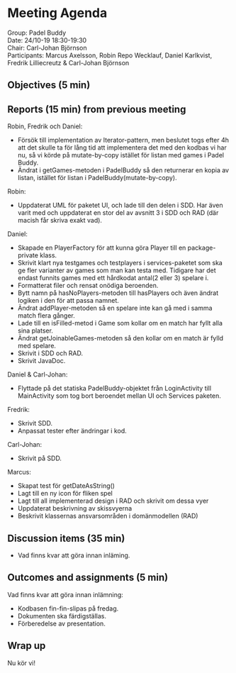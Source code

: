 # Meeting Agenda
Group: Padel Buddy  
Date: 24/10-19 18:30-19:30  
Chair: Carl-Johan Björnson  
Participants: Marcus Axelsson, Robin Repo Wecklauf, Daniel Karlkvist, Fredrik Lilliecreutz & Carl-Johan Björnson

## Objectives (5 min)


## Reports (15 min) from previous meeting

Robin, Fredrik och Daniel: 
- Försök till implementation av Iterator-pattern, men beslutet togs efter 4h att det skulle ta för lång tid att implementera det med den kodbas vi har nu, så vi körde på mutate-by-copy istället för listan med games i Padel Buddy.
- Ändrat i getGames-metoden i PadelBuddy så den returnerar en kopia av listan, istället för listan i PadelBuddy(mutate-by-copy).

Robin:
- Uppdaterat UML för paketet UI, och lade till den delen i SDD. Har även varit med och uppdaterat en stor del av avsnitt 3 i SDD och RAD (där macish får skriva exakt vad).

Daniel: 
- Skapade en PlayerFactory för att kunna göra Player till en package-private klass.
- Skrivit klart nya testgames och testplayers i services-paketet som ska ge fler varianter av games som man kan testa med. Tidigare har det endast funnits games med ett hårdkodat antal(2 eller 3) spelare i.
- Formatterat filer och rensat onödiga beroenden.
- Bytt namn på hasNoPlayers-metoden till hasPlayers och även ändrat logiken i den för att passa namnet.
- Ändrat addPlayer-metoden så en spelare inte kan gå med i samma match flera gånger.
- Lade till en isFilled-metod i Game som kollar om en match har fyllt alla sina platser.
- Ändrat getJoinableGames-metoden så den kollar om en match är fylld med spelare.
- Skrivit i SDD och RAD.
- Skrivit JavaDoc.

Daniel & Carl-Johan:
- Flyttade på det statiska PadelBuddy-objektet från LoginActivity till MainActivity som tog bort beroendet mellan UI och Services paketen.

Fredrik: 
- Skrivit SDD. 
- Anpassat tester efter ändringar i kod. 

Carl-Johan: 
- Skrivit på SDD.

Marcus:
- Skapat test för getDateAsString()
- Lagt till en ny icon för fliken spel
- Lagt till all implementerad design i RAD och skrivit om dessa vyer
- Uppdaterat beskrivning av skissvyerna
- Beskrivit klassernas ansvarsområden i domänmodellen (RAD)

 
## Discussion items (35 min)
- Vad finns kvar att göra innan inläming. 

## Outcomes and assignments (5 min)
Vad finns kvar att göra innan inlämning:
- Kodbasen fin-fin-slipas på fredag.
- Dokumenten ska färdigställas.
- Förberedelse av presentation.

## Wrap up
Nu kör vi!
